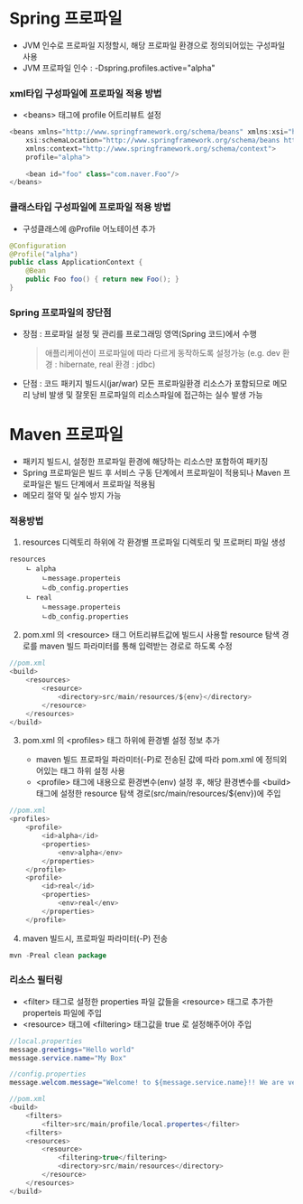 # Spring 프로파일
* JVM 인수로 프로파일 지정할시, 해당 프로파일 환경으로 정의되어있는 구성파일 사용
* JVM 프로파일 인수 : -Dspring.profiles.active="alpha"

### xml타입 구성파일에 프로파일 적용 방법
* \<beans> 태그에 profile 어트리뷰트 설정
```java
<beans xmlns="http://www.springframework.org/schema/beans" xmlns:xsi="http://www.w3.org/2001/XMLSchema-instance"
	xsi:schemaLocation="http://www.springframework.org/schema/beans http://www.springframework.org/schema/beans/spring-beans.xsd"
	xmlns:context="http://www.springframework.org/schema/context">
	profile="alpha">
	
	<bean id="foo" class="com.naver.Foo"/>
</beans>
```

### 클래스타입 구성파일에 프로파일 적용 방법
* 구성클래스에 @Profile 어노테이션 추가
```java
@Configuration
@Profile("alpha")
public class ApplicationContext {	
	@Bean
	public Foo foo() { return new Foo(); }
}
```

### Spring 프로파일의 장단점
* 장점 : 프로파일 설정 및 관리를 프로그래밍 영역(Spring 코드)에서 수행
	> 애플리케이션이 프로파일에 따라 다르게 동작하도록 설정가능 (e.g. dev 환경 : hibernate, real 환경 : jdbc) 
* 단점 : 코드 패키지 빌드시(jar/war) 모든 프로파일환경 리소스가 포함되므로 메모리 낭비 발생 및 잘못된 프로파일의 리소스파일에 접근하는 실수 발생 가능

# Maven 프로파일
* 패키지 빌드시, 설정한 프로파일 환경에 해당하는 리소스만 포함하여 패키징
* Spring 프로파일은 빌드 후 서비스 구동 단계에서 프로파일이 적용되나 Maven 프로파일은 빌드 단계에서 프로파일 적용됨
* 메모리 절약 및 실수 방지 가능

### 적용방법
1. resources 디렉토리 하위에 각 환경별 프로파일 디렉토리 및 프로퍼티 파일 생성
```
resources
	ㄴ alpha
		ㄴmessage.properteis
		ㄴdb_config.properties 
	ㄴ real
		ㄴmessage.properteis
		ㄴdb_config.properties
```
2. pom.xml 의 \<resource> 태그 <directory> 어트리뷰트값에 빌드시 사용할 resource 탐색 경로를 maven 빌드 파라미터를 통해 입력받는 경로로 하도록 수정
```java
//pom.xml
<build>
	<resources>
		<resource>
			<directory>src/main/resources/${env}</directory>  
		</resource>
	</resources>
</build>
```
3. pom.xml 의 \<profiles> 태그 하위에 환경별 <profile> 설정 정보 추가
	* maven 빌드 프로파일 파라미터(-P)로 전송된 값에 따라 pom.xml 에 정듸외어있는 <profiles> 태그 하위 <profile> 설정 사용
	* \<profile> 태그에 <properties> 내용으로 환경변수(env) 설정 후, 해당 환경변수를 \<build> 태그에 설정한 resource 탐색 경로(src/main/resources/${env})에 주입 
```java
//pom.xml
<profiles>
	<profile>
		<id>alpha</id>
		<properties>
			<env>alpha</env>
		</properties>
	</profile>
	<profile>
		<id>real</id>
		<properties>
			<env>real</env>
		</properties>
	</profile>
```

4. maven 빌드시, 프로파일 파라미터(-P) 전송
```java
mvn -Preal clean package
```

### 리소스 필터링
* \<filter> 태그로 설정한 properties 파일 값들을 \<resource> 태그로 추가한 properteis 파일에 주입
* \<resource> 태그에 \<filtering> 태그값을 true 로 설정해주어야 주입

```java	
//local.properties
message.greetings="Hello world"
message.service.name="My Box"

//config.properties
message.welcom.message="Welcome! to ${message.service.name}!! We are very happty to meet you. ${message.greetings}

//pom.xml
<build>
	<filters>
		<filter>src/main/profile/local.propertes</filter>
	<filters>
	<resources>
		<resource>
			<filtering>true</filtering>
			<directory>src/main/resources</directory>
		</resource>
	</resources>
</build>
```